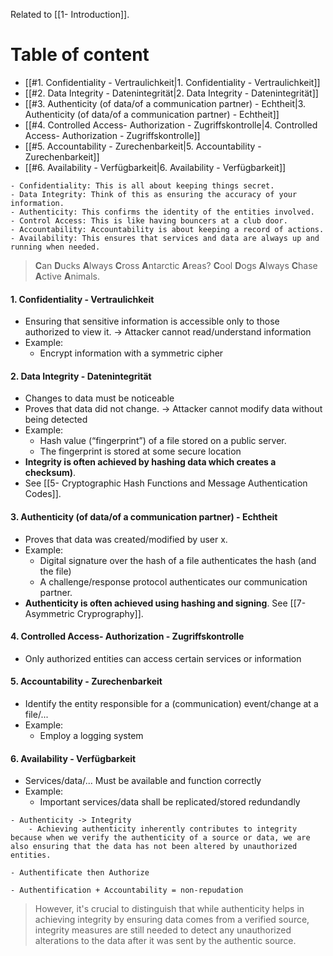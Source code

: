 Related to [[1- Introduction]].

# Table of content
- [[#1. Confidentiality - Vertraulichkeit|1. Confidentiality - Vertraulichkeit]]
- [[#2. Data Integrity - Datenintegrität|2. Data Integrity - Datenintegrität]]
- [[#3. Authenticity (of data/of a communication partner) - Echtheit|3. Authenticity (of data/of a communication partner) - Echtheit]]
- [[#4. Controlled Access- Authorization - Zugriffskontrolle|4. Controlled Access- Authorization - Zugriffskontrolle]]
- [[#5. Accountability - Zurechenbarkeit|5. Accountability - Zurechenbarkeit]]
- [[#6. Availability - Verfügbarkeit|6. Availability - Verfügbarkeit]]

```
- Confidentiality: This is all about keeping things secret.
- Data Integrity: Think of this as ensuring the accuracy of your information.
- Authenticity: This confirms the identity of the entities involved.
- Control Access: This is like having bouncers at a club door.
- Accountability: Accountability is about keeping a record of actions.
- Availability: This ensures that services and data are always up and running when needed.
```
>**C**an **D**ucks **A**lways **C**ross **A**ntarctic **A**reas?
>**C**ool **D**ogs **A**lways **C**hase **A**ctive **A**nimals.
#### 1. Confidentiality - Vertraulichkeit
- Ensuring that sensitive information is accessible only to those authorized to view it.
	→ Attacker cannot read/understand information
- Example: 
	- Encrypt information with a symmetric cipher
#### 2. Data Integrity - Datenintegrität
- Changes to data must be noticeable
- Proves that data did not change.
	→ Attacker cannot modify data without being detected
- Example:
	- Hash value (“fingerprint”) of a file stored on a public server.
	- The fingerprint is stored at some secure location
- **Integrity is often achieved by hashing data which creates a checksum)**.
- See [[5- Cryptographic Hash Functions and Message Authentication Codes]].
#### 3. Authenticity (of data/of a communication partner) - Echtheit
- Proves that data was created/modified by user x.
- Example: 
	- Digital signature over the hash of a file authenticates the hash (and the file)
	- A challenge/response protocol authenticates our communication partner.
- **Authenticity is often achieved using hashing and signing**. See [[7-Asymmetric Cryprography]].
#### 4. Controlled Access- Authorization - Zugriffskontrolle
- Only authorized entities can access certain services or information
#### 5. Accountability - Zurechenbarkeit
- Identify the entity responsible for a (communication) event/change at a file/...
- Example: 
	- Employ a logging system
#### 6. Availability - Verfügbarkeit
- Services/data/... Must be available and function correctly
- Example: 
	- Important services/data shall be replicated/stored redundandly

```
- Authenticity -> Integrity
	- Achieving authenticity inherently contributes to integrity because when we verify the authenticity of a source or data, we are also ensuring that the data has not been altered by unauthorized entities.

- Authentificate then Authorize

- Authentification + Accountability = non-repudation
```

> However, it's crucial to distinguish that while authenticity helps in achieving integrity by ensuring data comes from a verified source, integrity measures are still needed to detect any unauthorized alterations to the data after it was sent by the authentic source.

